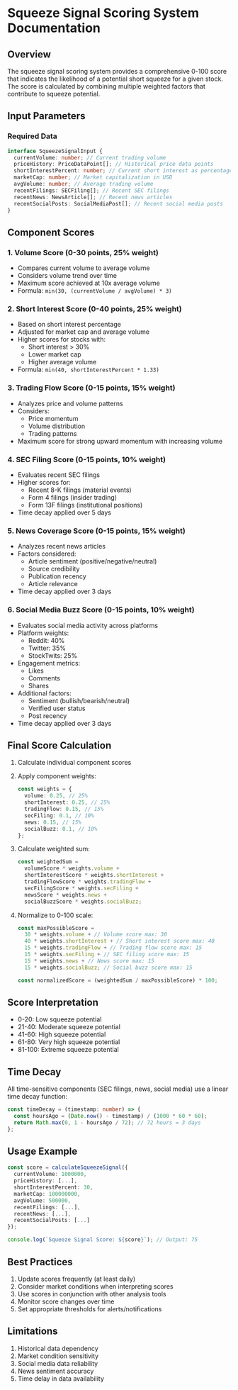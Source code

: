 # Squeeze Signal Scoring System Documentation

## Overview

The squeeze signal scoring system provides a comprehensive 0-100 score that indicates the likelihood of a potential short squeeze for a given stock. The score is calculated by combining multiple weighted factors that contribute to squeeze potential.

## Input Parameters

### Required Data

```typescript
interface SqueezeSignalInput {
  currentVolume: number; // Current trading volume
  priceHistory: PriceDataPoint[]; // Historical price data points
  shortInterestPercent: number; // Current short interest as percentage
  marketCap: number; // Market capitalization in USD
  avgVolume: number; // Average trading volume
  recentFilings: SECFiling[]; // Recent SEC filings
  recentNews: NewsArticle[]; // Recent news articles
  recentSocialPosts: SocialMediaPost[]; // Recent social media posts
}
```

## Component Scores

### 1. Volume Score (0-30 points, 25% weight)

- Compares current volume to average volume
- Considers volume trend over time
- Maximum score achieved at 10x average volume
- Formula: `min(30, (currentVolume / avgVolume) * 3)`

### 2. Short Interest Score (0-40 points, 25% weight)

- Based on short interest percentage
- Adjusted for market cap and average volume
- Higher scores for stocks with:
  - Short interest > 30%
  - Lower market cap
  - Higher average volume
- Formula: `min(40, shortInterestPercent * 1.33)`

### 3. Trading Flow Score (0-15 points, 15% weight)

- Analyzes price and volume patterns
- Considers:
  - Price momentum
  - Volume distribution
  - Trading patterns
- Maximum score for strong upward momentum with increasing volume

### 4. SEC Filing Score (0-15 points, 10% weight)

- Evaluates recent SEC filings
- Higher scores for:
  - Recent 8-K filings (material events)
  - Form 4 filings (insider trading)
  - Form 13F filings (institutional positions)
- Time decay applied over 5 days

### 5. News Coverage Score (0-15 points, 15% weight)

- Analyzes recent news articles
- Factors considered:
  - Article sentiment (positive/negative/neutral)
  - Source credibility
  - Publication recency
  - Article relevance
- Time decay applied over 3 days

### 6. Social Media Buzz Score (0-15 points, 10% weight)

- Evaluates social media activity across platforms
- Platform weights:
  - Reddit: 40%
  - Twitter: 35%
  - StockTwits: 25%
- Engagement metrics:
  - Likes
  - Comments
  - Shares
- Additional factors:
  - Sentiment (bullish/bearish/neutral)
  - Verified user status
  - Post recency
- Time decay applied over 3 days

## Final Score Calculation

1. Calculate individual component scores
2. Apply component weights:

   ```typescript
   const weights = {
     volume: 0.25, // 25%
     shortInterest: 0.25, // 25%
     tradingFlow: 0.15, // 15%
     secFiling: 0.1, // 10%
     news: 0.15, // 15%
     socialBuzz: 0.1, // 10%
   };
   ```

3. Calculate weighted sum:

   ```typescript
   const weightedSum =
     volumeScore * weights.volume +
     shortInterestScore * weights.shortInterest +
     tradingFlowScore * weights.tradingFlow +
     secFilingScore * weights.secFiling +
     newsScore * weights.news +
     socialBuzzScore * weights.socialBuzz;
   ```

4. Normalize to 0-100 scale:

   ```typescript
   const maxPossibleScore =
     30 * weights.volume + // Volume score max: 30
     40 * weights.shortInterest + // Short interest score max: 40
     15 * weights.tradingFlow + // Trading flow score max: 15
     15 * weights.secFiling + // SEC filing score max: 15
     15 * weights.news + // News score max: 15
     15 * weights.socialBuzz; // Social buzz score max: 15

   const normalizedScore = (weightedSum / maxPossibleScore) * 100;
   ```

## Score Interpretation

- 0-20: Low squeeze potential
- 21-40: Moderate squeeze potential
- 41-60: High squeeze potential
- 61-80: Very high squeeze potential
- 81-100: Extreme squeeze potential

## Time Decay

All time-sensitive components (SEC filings, news, social media) use a linear time decay function:

```typescript
const timeDecay = (timestamp: number) => {
  const hoursAgo = (Date.now() - timestamp) / (1000 * 60 * 60);
  return Math.max(0, 1 - hoursAgo / 72); // 72 hours = 3 days
};
```

## Usage Example

```typescript
const score = calculateSqueezeSignal({
  currentVolume: 1000000,
  priceHistory: [...],
  shortInterestPercent: 30,
  marketCap: 100000000,
  avgVolume: 500000,
  recentFilings: [...],
  recentNews: [...],
  recentSocialPosts: [...]
});

console.log(`Squeeze Signal Score: ${score}`); // Output: 75
```

## Best Practices

1. Update scores frequently (at least daily)
2. Consider market conditions when interpreting scores
3. Use scores in conjunction with other analysis tools
4. Monitor score changes over time
5. Set appropriate thresholds for alerts/notifications

## Limitations

1. Historical data dependency
2. Market condition sensitivity
3. Social media data reliability
4. News sentiment accuracy
5. Time delay in data availability
